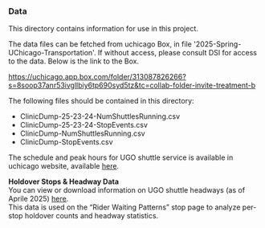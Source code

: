 ### Data

This directory contains information for use in this project. 

The data files can be fetched from uchicago Box, in file '2025-Spring-UChicago-Transportation'. If without access, please consult DSI for access to the data. Below is the link to the Box.

https://uchicago.app.box.com/folder/313087826266?s=8soop37anr53ivgllbiy6tp690syd5tz&tc=collab-folder-invite-treatment-b

The following files should be contained in this directory:

- ClinicDump-25-23-24-NumShuttlesRunning.csv
- ClinicDump-25-23-24-StopEvents.csv
- ClinicDump-NumShuttlesRunning.csv
- ClinicDump-StopEvents.csv

The schedule and peak hours for UGO shuttle service is available in uchicago website, available [here](https://safety-security.uchicago.edu/en/transportation/shuttle-services).


**Holdover Stops & Headway Data**  
You can view or download information on UGO shuttle headways (as of Aprile 2025) [here](https://drive.google.com/drive/folders/18Zh_Y43TVAdwbGRwK0NDzM8LobapbivE).  
This data is used on the “Rider Waiting Patterns” stop page to analyze per-stop holdover counts and headway statistics.
